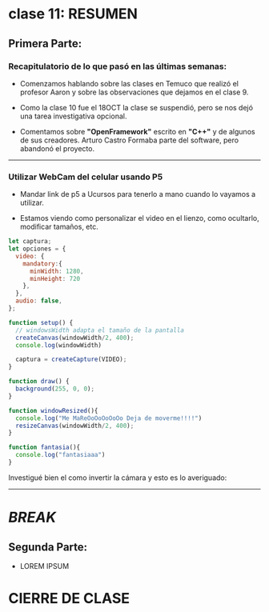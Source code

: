 # clase 11: RESUMEN

## Primera Parte: 

### Recapitulatorio de lo que pasó en las últimas semanas:
- Comenzamos hablando sobre las clases en Temuco que realizó el profesor Aaron y sobre las observaciones que dejamos en el clase 9.

- Como la clase 10 fue el 18OCT la clase se suspendió, pero se nos dejó una tarea investigativa opcional.

- Comentamos sobre **"OpenFramework"** escrito en **"C++"** y de algunos de sus creadores. Arturo Castro Formaba parte del software, pero abandonó el proyecto.  
---
### Utilizar WebCam del celular usando P5
- Mandar link de p5 a Ucursos para tenerlo a mano cuando lo vayamos a utilizar.

- Estamos viendo como personalizar el video en el lienzo, como ocultarlo, modificar tamaños, etc.
``` javascript
let captura;
let opciones = {
  video: {
    mandatory:{
      minWidth: 1280,
      minHeight: 720
    },
  },
  audio: false,
};

function setup() {
  // windowsWidth adapta el tamaño de la pantalla 
  createCanvas(windowWidth/2, 400);
  console.log(windowWidth)

  captura = createCapture(VIDEO);
}

function draw() {
  background(255, 0, 0);
}

function windowResized(){
  console.log("Me MaReOoOoOoOoOo Deja de moverme!!!!")
  resizeCanvas(windowWidth/2, 400);
}

function fantasia(){
  console.log("fantasiaaa")
}
```
Investigué bien el como invertir la cámara y esto es lo averiguado:

---
# *BREAK*

## Segunda Parte:

- LOREM IPSUM

# CIERRE DE CLASE
